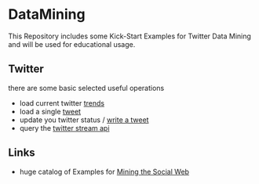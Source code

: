 # DataMining

This Repository includes some Kick-Start Examples for Twitter Data Mining and will be used for educational usage.

## Twitter

there are some basic selected useful operations

- load current twitter [trends](/twitter/trends.py "Trends by definied place")  
- load a single [tweet](/twitter/tweet_single.py "Get a single tweet by ID")
- update you twitter status / [write a tweet](/twitter/tweet_update.py "tweet your status")
- query the [twitter stream api](/twitter/twitter_stream.php "twitter stream api")

## Links

- huge catalog of Examples for [Mining the Social Web](https://github.com/ptwobrussell/Mining-the-Social-Web-2nd-Edition/wiki/Numbered-Examples "Mining the Social Web")
